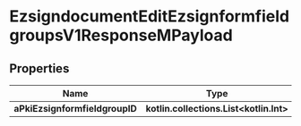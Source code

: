 
# EzsigndocumentEditEzsignformfieldgroupsV1ResponseMPayload

## Properties
| Name | Type | Description | Notes |
| ------------ | ------------- | ------------- | ------------- |
| **aPkiEzsignformfieldgroupID** | **kotlin.collections.List&lt;kotlin.Int&gt;** |  |  |



